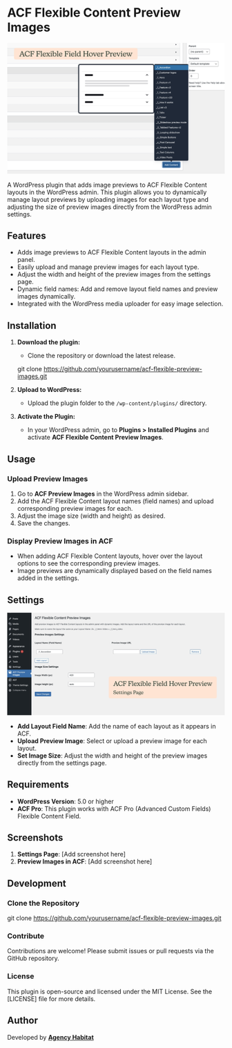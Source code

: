 # ACF Flexible Content Preview Images
![ACF-Flexible-Field-Hover-Plugin](/assets/ACF-Flexible-Field-Hover-Plugin.jpg)

A WordPress plugin that adds image previews to ACF Flexible Content layouts in the WordPress admin. This plugin allows you to dynamically manage layout previews by uploading images for each layout type and adjusting the size of preview images directly from the WordPress admin settings.

## Features

- Adds image previews to ACF Flexible Content layouts in the admin panel.
- Easily upload and manage preview images for each layout type.
- Adjust the width and height of the preview images from the settings page.
- Dynamic field names: Add and remove layout field names and preview images dynamically.
- Integrated with the WordPress media uploader for easy image selection.

## Installation

1. **Download the plugin:**
   - Clone the repository or download the latest release.

   git clone https://github.com/yourusername/acf-flexible-preview-images.git

2. **Upload to WordPress:**
   - Upload the plugin folder to the `/wp-content/plugins/` directory.

3. **Activate the Plugin:**
   - In your WordPress admin, go to **Plugins > Installed Plugins** and activate **ACF Flexible Content Preview Images**.

## Usage

### Upload Preview Images
1. Go to **ACF Preview Images** in the WordPress admin sidebar.
2. Add the ACF Flexible Content layout names (field names) and upload corresponding preview images for each.
3. Adjust the image size (width and height) as desired.
4. Save the changes.

### Display Preview Images in ACF
- When adding ACF Flexible Content layouts, hover over the layout options to see the corresponding preview images.
- Image previews are dynamically displayed based on the field names added in the settings.

## Settings
![ACF Flexible Field Hover Settings](/assets/ACF-Flexible-Field-Hover-Settings.jpg)

- **Add Layout Field Name**: Add the name of each layout as it appears in ACF.
- **Upload Preview Image**: Select or upload a preview image for each layout.
- **Set Image Size**: Adjust the width and height of the preview images directly from the settings page.

## Requirements

- **WordPress Version**: 5.0 or higher
- **ACF Pro**: This plugin works with ACF Pro (Advanced Custom Fields) Flexible Content Field.

## Screenshots

1. **Settings Page**:
   [Add screenshot here]
2. **Preview Images in ACF**:
   [Add screenshot here]

## Development

### Clone the Repository

git clone https://github.com/yourusername/acf-flexible-preview-images.git

### Contribute

Contributions are welcome! Please submit issues or pull requests via the GitHub repository.

### License

This plugin is open-source and licensed under the MIT License. See the [LICENSE] file for more details.

## Author

Developed by **[Agency Habitat](https://www.agencyhabitat.com)**
